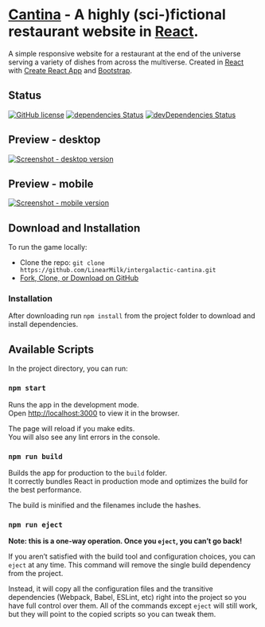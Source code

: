 # [Cantina](http://intergalactic.linearmilk.com/) - A highly (sci-)fictional restaurant website in [React](https://reactjs.org/).

A simple responsive website for a restaurant at the end of the universe serving a variety of dishes from across the multiverse. Created in [React](https://reactjs.org/) with [Create React App](https://github.com/facebookincubator/create-react-app) and [Bootstrap](https://getbootstrap.com/).

## Status

[![GitHub license](https://img.shields.io/badge/license-MIT-blue.svg)](https://raw.githubusercontent.com/LinearMilk/intergalactic-cantina/master/LICENSE)
[![dependencies Status](https://david-dm.org/LinearMilk/intergalactic-cantina/status.svg)](https://david-dm.org/LinearMilk/intergalactic-cantina)
[![devDependencies Status](https://david-dm.org/LinearMilk/intergalactic-cantina/dev-status.svg)](https://david-dm.org/LinearMilk/intergalactic-cantina?type=dev)

## Preview - desktop

[![ Screenshot - desktop version](http://linearmilk.com/previews/cantina-desktop.jpg)](http://intergalactic.linearmilk.com)

## Preview - mobile

[![ Screenshot - mobile version](http://linearmilk.com/previews/cantina-mobile.jpg)](http://intergalactic.linearmilk.com)

## Download and Installation

To run the game locally:

- Clone the repo: `git clone https://github.com/LinearMilk/intergalactic-cantina.git`
- [Fork, Clone, or Download on GitHub](https://github.com/LinearMilk/intergalactic-cantina)

### Installation

After downloading run `npm install` from the project folder to download and install dependencies.

## Available Scripts

In the project directory, you can run:

### `npm start`

Runs the app in the development mode.<br>
Open [http://localhost:3000](http://localhost:3000) to view it in the browser.

The page will reload if you make edits.<br>
You will also see any lint errors in the console.

### `npm run build`

Builds the app for production to the `build` folder.<br>
It correctly bundles React in production mode and optimizes the build for the best performance.

The build is minified and the filenames include the hashes.<br>

### `npm run eject`

**Note: this is a one-way operation. Once you `eject`, you can’t go back!**

If you aren’t satisfied with the build tool and configuration choices, you can `eject` at any time. This command will remove the single build dependency from the project.

Instead, it will copy all the configuration files and the transitive dependencies (Webpack, Babel, ESLint, etc) right into the project so you have full control over them. All of the commands except `eject` will still work, but they will point to the copied scripts so you can tweak them.
